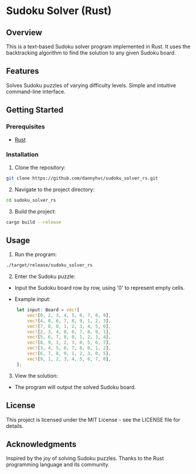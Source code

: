 # Sudoku Solver (Rust)

## Overview

This is a text-based Sudoku solver program implemented in Rust. It uses the backtracking algorithm to find the solution to any given Sudoku board.

## Features

Solves Sudoku puzzles of varying difficulty levels.
Simple and intuitive command-line interface.

## Getting Started
### Prerequisites

- [Rust](https://www.rust-lang.org/)

### Installation

1. Clone the repository:

```bash
git clone https://github.com/dannyhvc/sudoku_solver_rs.git
```

2. Navigate to the project directory:

```bash
cd sudoku_solver_rs
```

3. Build the project:

```bash
cargo build --release
```

## Usage
1. Run the program:

```bash
./target/release/sudoku_solver_rs
```

2. Enter the Sudoku puzzle:

* Input the Sudoku board row by row, using '0' to represent empty cells.

* Example input:
```rust
    let input: Board = vec![
        vec![0, 2, 3, 4, 5, 6, 7, 8, 9],
        vec![4, 0, 6, 7, 8, 9, 1, 2, 3],
        vec![7, 8, 0, 1, 2, 3, 4, 5, 6],
        vec![2, 3, 4, 0, 6, 7, 8, 9, 1],
        vec![5, 6, 7, 8, 0, 1, 2, 3, 4],
        vec![8, 9, 1, 2, 3, 0, 5, 6, 7],
        vec![3, 4, 5, 6, 7, 8, 0, 1, 2],
        vec![6, 7, 8, 9, 1, 2, 3, 0, 5],
        vec![9, 1, 2, 3, 4, 5, 6, 7, 0],
    ];
```
3. View the solution:
* The program will output the solved Sudoku board.

## License
This project is licensed under the MIT License - see the LICENSE file for details.

## Acknowledgments
Inspired by the joy of solving Sudoku puzzles.
Thanks to the Rust programming language and its community.
